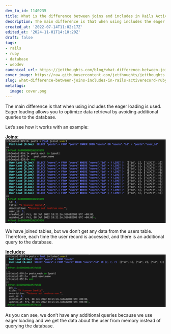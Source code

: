 ```yaml
---
dev_to_id: 1140235
title: What is the difference between joins and includes in Rails ActiveRecord?
description: The main difference is that when using includes the eager loading is used. Eager loading allows you...
created_at: '2022-07-14T11:02:17Z'
edited_at: '2024-11-01T14:10:20Z'
draft: false
tags:
- rails
- ruby
- database
- webdev
canonical_url: https://jetthoughts.com/blog/what-difference-between-joins-includes-in-rails-activerecord-ruby/
cover_image: https://raw.githubusercontent.com/jetthoughts/jetthoughts.github.io/master/content/blog/what-difference-between-joins-includes-in-rails-activerecord-ruby/cover.png
slug: what-difference-between-joins-includes-in-rails-activerecord-ruby
metatags:
  image: cover.png
---
```

The main difference is that when using includes the eager loading is used. Eager loading allows you to optimize data retrieval by avoiding additional queries to the database.

Let’s see how it works with an example:

**Joins:**
![Image description](file_0.png)

We have joined tables, but we don’t get any data from the users table. Therefore, each time the user record is accessed, and there is an additional query to the database.

**Includes:**
![Image description](file_1.png)

As you can see, we don’t have any additional queries because we use eager loading and we get the data about the user from memory instead of querying the database.

